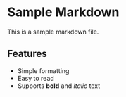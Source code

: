 # Sample Markdown

This is a sample markdown file.

## Features
- Simple formatting
- Easy to read
- Supports **bold** and *italic* text 